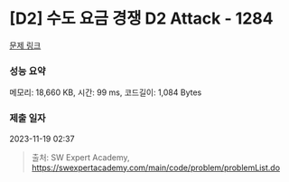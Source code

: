 # [D2] 수도 요금 경쟁 D2 Attack - 1284 

[문제 링크](https://swexpertacademy.com/main/code/problem/problemDetail.do?contestProbId=AV189xUaI8UCFAZN) 

### 성능 요약

메모리: 18,660 KB, 시간: 99 ms, 코드길이: 1,084 Bytes

### 제출 일자

2023-11-19 02:37



> 출처: SW Expert Academy, https://swexpertacademy.com/main/code/problem/problemList.do